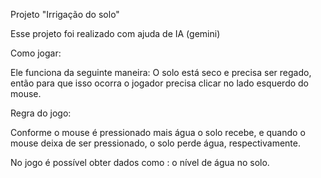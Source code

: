 Projeto "Irrigação do solo"

Esse projeto foi realizado com ajuda de IA (gemini)

Como jogar: 

Ele funciona da seguinte maneira: O solo está seco e precisa ser regado, então para que isso ocorra o jogador precisa clicar no lado esquerdo do mouse.

Regra do jogo:

Conforme o mouse é pressionado mais água o solo recebe, e quando o mouse deixa de ser pressionado, o solo perde água, respectivamente.

No jogo é possível obter dados como : o nível de água no solo.
